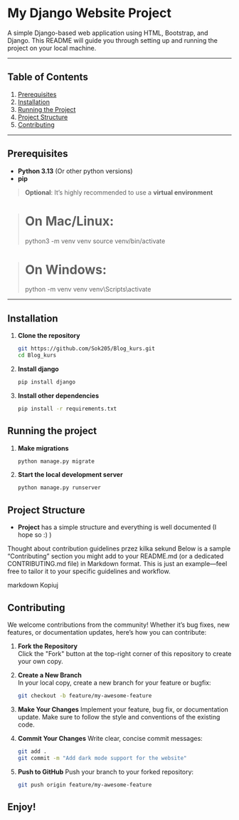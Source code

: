 # My Django Website Project

A simple Django-based web application using HTML, Bootstrap, and Django. This README will guide you through setting up and running the project on your local machine.

---

## Table of Contents
1. [Prerequisites](#prerequisites)
2. [Installation](#installation)
3. [Running the Project](#running-the-project)
4. [Project Structure](#project-structure)
5. [Contributing](#contributing)

---

## Prerequisites

- **Python 3.13** (Or other python versions)
- **pip** 

> **Optional**: It’s highly recommended to use a **virtual environment** 

># On Mac/Linux:
>python3 -m venv venv
>source venv/bin/activate

># On Windows:
>python -m venv venv
>venv\Scripts\activate
---

## Installation

1. **Clone the repository**
   ```bash
   git https://github.com/Sok205/Blog_kurs.git
   cd Blog_kurs

2. **Install django**
   ```bash
   pip install django

3. **Install other dependencies**
   ```bash
   pip install -r requirements.txt

## Running the project

1. **Make migrations**
    ```bash
   python manage.py migrate

2. **Start the local development server**
    ```bash
   python manage.py runserver
   
## Project Structure
- **Project** has a simple structure and everything is well documented (I hope so :) )



Thought about contribution guidelines przez kilka sekund
Below is a sample “Contributing” section you might add to your README.md (or a dedicated CONTRIBUTING.md file) in Markdown format. This is just an example—feel free to tailor it to your specific guidelines and workflow.

markdown
Kopiuj
## Contributing

We welcome contributions from the community! Whether it’s bug fixes, new features, or documentation updates, here’s how you can contribute:

1. **Fork the Repository**  
   Click the "Fork" button at the top-right corner of this repository to create your own copy.

2. **Create a New Branch**  
   In your local copy, create a new branch for your feature or bugfix:
   ```bash
   git checkout -b feature/my-awesome-feature

3. **Make Your Changes**
   Implement your feature, bug fix, or documentation update. Make sure to follow the style and conventions of the existing code.

4. **Commit Your Changes**
   Write clear, concise commit messages:
    ```bash
   git add .
   git commit -m "Add dark mode support for the website"

5. **Push to GitHub**
    Push your branch to your forked repository:
    ```bash
    git push origin feature/my-awesome-feature

## Enjoy!